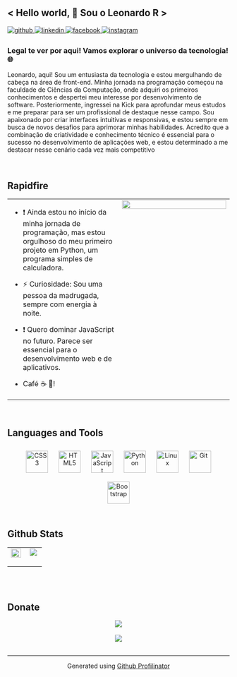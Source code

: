 ## < Hello world, 🖖 Sou o Leonardo R >  
  

<a href="https://github.com/oLeonardo-R" target="_blank">
<img src=https://img.shields.io/badge/github-%2324292e.svg?&style=for-the-badge&logo=github&logoColor=white alt=github style="margin-bottom: 5px;" />
</a>
<a href="https://linkedin.com/in/leonardo-rrodrigues" target="_blank">
<img src=https://img.shields.io/badge/linkedin-%231E77B5.svg?&style=for-the-badge&logo=linkedin&logoColor=white alt=linkedin style="margin-bottom: 5px;" />
</a>
<a href="https://www.facebook.com/leo.guui/" target="_blank">
<img src=https://img.shields.io/badge/facebook-%232E87FB.svg?&style=for-the-badge&logo=facebook&logoColor=white alt=facebook style="margin-bottom: 5px;" />
</a>
<a href="https://www.instagram.com/leo_guui/" target="_blank">
<img src=https://img.shields.io/badge/instagram-%23000000.svg?&style=for-the-badge&logo=instagram&logoColor=white alt=instagram style="margin-bottom: 5px;" />
</a>  
  



### Legal te ver por aqui! Vamos explorar o universo da tecnologia!  🌐  
Leonardo, aqui! Sou um entusiasta da tecnologia e estou mergulhando de cabeça na área de front-end. Minha jornada na programação começou na faculdade de Ciências da Computação, onde adquiri os primeiros conhecimentos e despertei meu interesse por desenvolvimento de software. Posteriormente, ingressei na Kick para aprofundar meus estudos e me preparar para ser um profissional de destaque nesse campo. Sou apaixonado por criar interfaces intuitivas e responsivas, e estou sempre em busca de novos desafios para aprimorar minhas habilidades. Acredito que a combinação de criatividade e conhecimento técnico é essencial para o sucesso no desenvolvimento de aplicações web, e estou determinado a me destacar nesse cenário cada vez mais competitivo  
  

<br/>  


## Rapidfire  
<table><tr><td valign="top" width="50%">

- ❗ Ainda estou no início da minha jornada de programação, mas estou orgulhoso do meu primeiro projeto em Python, um programa simples de calculadora.  
  

- ⚡ Curiosidade: Sou uma pessoa da madrugada, sempre com energia à noite.   
  

- ❗ Quero dominar JavaScript no futuro. Parece ser essencial para o desenvolvimento web e de aplicativos.  
  

- Café ☕ 💚!   


</td><td valign="top" width="50%">

<img src="https://th.bing.com/th/id/OIP.eIegLko4I6HI8i0wgoLyFwAAAA?rs=1&pid=ImgDetMain" align="left" style="width: 100%" />  


</td></tr></table>  

<br/>  


## Languages and Tools  
<div align="center">  
<a href="https://www.w3schools.com/css/" target="_blank"><img style="margin: 10px" src="https://profilinator.rishav.dev/skills-assets/css3-original-wordmark.svg" alt="CSS3" height="50" /></a>  
<a href="https://en.wikipedia.org/wiki/HTML5" target="_blank"><img style="margin: 10px" src="https://profilinator.rishav.dev/skills-assets/html5-original-wordmark.svg" alt="HTML5" height="50" /></a>  
<a href="https://www.javascript.com/" target="_blank"><img style="margin: 10px" src="https://profilinator.rishav.dev/skills-assets/javascript-original.svg" alt="JavaScript" height="50" /></a>  
<a href="https://www.python.org/" target="_blank"><img style="margin: 10px" src="https://profilinator.rishav.dev/skills-assets/python-original.svg" alt="Python" height="50" /></a>  
<a href="https://www.linux.org/" target="_blank"><img style="margin: 10px" src="https://profilinator.rishav.dev/skills-assets/linux-original.svg" alt="Linux" height="50" /></a>  
<a href="https://github.com/" target="_blank"><img style="margin: 10px" src="https://profilinator.rishav.dev/skills-assets/git-scm-icon.svg" alt="Git" height="50" /></a>  
<a href="https://getbootstrap.com/docs/3.4/javascript/" target="_blank"><img style="margin: 10px" src="https://profilinator.rishav.dev/skills-assets/bootstrap-plain.svg" alt="Bootstrap" height="50" /></a>  
</div>  

<br/>  


## Github Stats  
<table><tr><td valign="top" width="50%">

<img src="https://github-readme-stats.vercel.app/api?username=oLeonardo-R&show_icons=true&count_private=true&hide_border=true" align="left" style="width: 100%" />

</td><td valign="top" width="50%">

<div align="center"><img src="https://github-readme-stats.vercel.app/api/top-langs/?username=oLeonardo-R&hide_border=true&layout=compact" align="center" /></div>  

<br/>  
</td></tr></table>  

<br/>  

  

<br/>  


## Donate  
<div align="center">
            <a href="https://ko-fi.com/devrodrigues" target="_blank" style="display: inline-block;">
                <img
                    src="https://img.shields.io/badge/Donate-Ko--fi-F16061.svg?style=flat-square&logo=ko-fi" 
                    align="center"
                />
            </a></div>  

<br/>  

<div align="center">
<img src="https://komarev.com/ghpvc/?username=oLeonardo-R&&style=flat-square" align="center" />
</div>  

<br />

----
<div align="center">Generated using <a href="https://profilinator.rishav.dev/" target="_blank">Github Profilinator</a></div>

